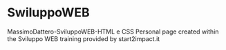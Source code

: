 # SwiluppoWEB
MassimoDattero-SviluppoWEB-HTML e CSS
Personal page created within the Sviluppo WEB training provided by start2impact.it
